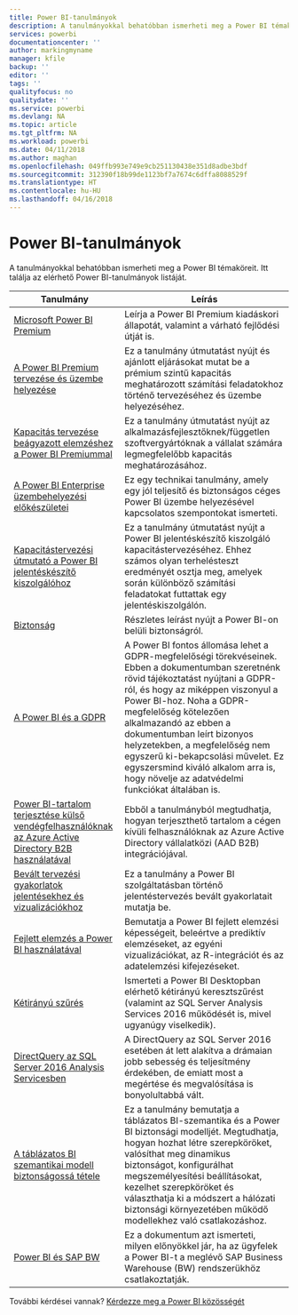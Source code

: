 ```yaml
---
title: Power BI-tanulmányok
description: A tanulmányokkal behatóbban ismerheti meg a Power BI témaköreit.
services: powerbi
documentationcenter: ''
author: markingmyname
manager: kfile
backup: ''
editor: ''
tags: ''
qualityfocus: no
qualitydate: ''
ms.service: powerbi
ms.devlang: NA
ms.topic: article
ms.tgt_pltfrm: NA
ms.workload: powerbi
ms.date: 04/11/2018
ms.author: maghan
ms.openlocfilehash: 049ffb993e749e9cb251130438e351d8adbe3bdf
ms.sourcegitcommit: 312390f18b99de1123bf7a7674c6dffa8088529f
ms.translationtype: HT
ms.contentlocale: hu-HU
ms.lasthandoff: 04/16/2018
---
```

# <a name="whitepapers-for-power-bi"></a>Power BI-tanulmányok

A tanulmányokkal behatóbban ismerheti meg a Power BI témaköreit. Itt találja az elérhető Power BI-tanulmányok listáját.

| Tanulmány | Leírás |
| --- | --- |
| [Microsoft Power BI Premium](https://aka.ms/pbipremiumwhitepaper) |Leírja a Power BI Premium kiadáskori állapotát, valamint a várható fejlődési útját is. |
| [A Power BI Premium tervezése és üzembe helyezése](https://aka.ms/Premium-Capacity-Planning-Deployment)| Ez a tanulmány útmutatást nyújt és ajánlott eljárásokat mutat be a prémium szintű kapacitás meghatározott számítási feladatokhoz történő tervezéséhez és üzembe helyezéséhez.|
| [Kapacitás tervezése beágyazott elemzéshez a Power BI Premiummal](https://aka.ms/pbiewhitepaper) |Ez a tanulmány útmutatást nyújt az alkalmazásfejlesztőknek/független szoftvergyártóknak a vállalat számára legmegfelelőbb kapacitás meghatározásához. |
| [A Power BI Enterprise üzembehelyezési előkészületei](https://aka.ms/pbienterprisedeploy) |Ez egy technikai tanulmány, amely egy jól teljesítő és biztonságos céges Power BI üzembe helyezésével kapcsolatos szempontokat ismerteti. |
| [Kapacitástervezési útmutató a Power BI jelentéskészítő kiszolgálóhoz](report-server/capacity-planning.md) |Ez a tanulmány útmutatást nyújt a Power BI jelentéskészítő kiszolgáló kapacitástervezéséhez. Ehhez számos olyan terhelésteszt eredményét osztja meg, amelyek során különböző számítási feladatokat futtattak egy jelentéskiszolgálón. |
| [Biztonság](service-admin-power-bi-security.md) |Részletes leírást nyújt a Power BI-on belüli biztonságról. |
| [A Power BI és a GDPR](https://aka.ms/power-bi-gdpr-whitepaper)| A Power BI fontos állomása lehet a GDPR-megfelelőségi törekvéseinek. Ebben a dokumentumban szeretnénk rövid tájékoztatást nyújtani a GDPR-ról, és hogy az miképpen viszonyul a Power BI-hoz. Noha a GDPR-megfelelőség kötelezően alkalmazandó az ebben a dokumentumban leírt bizonyos helyzetekben, a megfelelőség nem egyszerű ki-bekapcsolási művelet. Ez egyszersmind kiváló alkalom arra is, hogy növelje az adatvédelmi funkciókat általában is.|
| [Power BI-tartalom terjesztése külső vendégfelhasználóknak az Azure Active Directory B2B használatával](https://aka.ms/powerbi-b2b-whitepaper)|Ebből a tanulmányból megtudhatja, hogyan terjeszthető tartalom a cégen kívüli felhasználóknak az Azure Active Directory vállalatközi (AAD B2B) integrációjával.|
| [Bevált tervezési gyakorlatok jelentésekhez és vizualizációkhoz](power-bi-visualization-best-practices.md) |Ez a tanulmány a Power BI szolgáltatásban történő jelentéstervezés bevált gyakorlatait mutatja be. |
| [Fejlett elemzés a Power BI használatával](https://info.microsoft.com/advanced-analytics-with-power-bi.html?Is=Website) |Bemutatja a Power BI fejlett elemzési képességeit, beleértve a prediktív elemzéseket, az egyéni vizualizációkat, az R-integrációt és az adatelemzési kifejezéseket. |
| [Kétirányú szűrés](desktop-bidirectional-filtering.md) |Ismerteti a Power BI Desktopban elérhető kétirányú keresztszűrést (valamint az SQL Server Analysis Services 2016 működését is, mivel ugyanúgy viselkedik). |
| [DirectQuery az SQL Server 2016 Analysis Servicesben](https://blogs.msdn.microsoft.com/analysisservices/2017/04/06/directquery-in-sql-server-2016-analysis-services-whitepaper/) |A DirectQuery az SQL Server 2016 esetében át lett alakítva a drámaian jobb sebesség és teljesítmény érdekében, de emiatt most a megértése és megvalósítása is bonyolultabbá vált. |
| [A táblázatos BI szemantikai modell biztonságossá tétele](http://download.microsoft.com/download/D/2/0/D20E1C5F-72EA-4505-9F26-FEF9550EFD44/Securing%20the%20Tabular%20BI%20Semantic%20Model.docx) |Ez a tanulmány bemutatja a táblázatos BI-szemantika és a Power BI biztonsági modelljét. Megtudhatja, hogyan hozhat létre szerepköröket, valósíthat meg dinamikus biztonságot, konfigurálhat megszemélyesítési beállításokat, kezelhet szerepköröket és választhatja ki a módszert a hálózati biztonsági környezetében működő modellekhez való csatlakozáshoz. |
| [Power BI és SAP BW](https://aka.ms/powerbiandsapbw)| Ez a dokumentum azt ismerteti, milyen előnyökkel jár, ha az ügyfelek a Power BI-t a meglévő SAP Business Warehouse (BW) rendszerükhöz csatlakoztatják.|

További kérdései vannak? [Kérdezze meg a Power BI közösségét](http://community.powerbi.com/)
